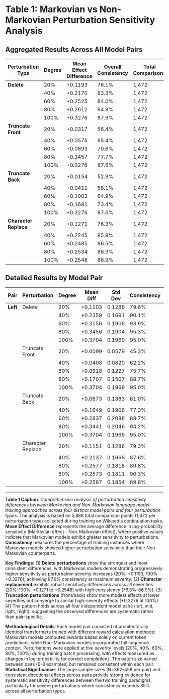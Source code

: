 # Table 1: Markovian vs Non-Markovian Perturbation Sensitivity Analysis

## Aggregated Results Across All Model Pairs

| Perturbation Type | Degree | Mean Effect Difference | Overall Consistency | Total Comparisons |
|-------------------|--------|----------------------|-------------------|-------------------|
| **Delete** | 20% | +0.1193 | 76.1% | 1,472 |
| | 40% | +0.2170 | 83.3% | 1,472 |
| | 60% | +0.2525 | 84.0% | 1,472 |
| | 80% | +0.2612 | 84.8% | 1,472 |
| | 100% | +0.3276 | 87.6% | 1,472 |
| **Truncate Front** | 20% | +0.0317 | 56.4% | 1,472 |
| | 40% | +0.0575 | 65.4% | 1,472 |
| | 60% | +0.0893 | 70.6% | 1,472 |
| | 80% | +0.1457 | 77.7% | 1,472 |
| | 100% | +0.3276 | 87.6% | 1,472 |
| **Truncate Back** | 20% | +0.0154 | 52.9% | 1,472 |
| | 40% | +0.0411 | 58.1% | 1,472 |
| | 60% | +0.1003 | 64.9% | 1,472 |
| | 80% | +0.1681 | 73.4% | 1,472 |
| | 100% | +0.3276 | 87.6% | 1,472 |
| **Character Replace** | 20% | +0.1271 | 76.3% | 1,472 |
| | 40% | +0.2245 | 85.9% | 1,472 |
| | 60% | +0.2485 | 86.5% | 1,472 |
| | 80% | +0.2534 | 86.9% | 1,472 |
| | 100% | +0.2548 | 86.9% | 1,472 |

## Detailed Results by Model Pair

| Pair | Perturbation | Degree | Mean Diff | Std Dev | Consistency | N Cases |
|------|-------------|--------|-----------|---------|-------------|---------|
| **Left** | Delete | 20% | +0.1103 | 0.1286 | 79.6% | 362 |
| | | 40% | +0.2359 | 0.1691 | 90.1% | 362 |
| | | 60% | +0.3156 | 0.1906 | 93.9% | 362 |
| | | 80% | +0.3456 | 0.1904 | 95.3% | 362 |
| | | 100% | +0.3704 | 0.1969 | 95.0% | 362 |
| | Truncate Front | 20% | +0.0099 | 0.0579 | 45.3% | 362 |
| | | 40% | +0.0408 | 0.0820 | 62.2% | 362 |
| | | 60% | +0.0918 | 0.1227 | 75.7% | 362 |
| | | 80% | +0.1707 | 0.1507 | 88.7% | 362 |
| | | 100% | +0.3704 | 0.1969 | 95.0% | 362 |
| | Truncate Back | 20% | +0.0673 | 0.1383 | 61.0% | 362 |
| | | 40% | +0.1649 | 0.1906 | 77.3% | 362 |
| | | 60% | +0.2837 | 0.2088 | 88.7% | 362 |
| | | 80% | +0.3441 | 0.2046 | 94.2% | 362 |
| | | 100% | +0.3704 | 0.1969 | 95.0% | 362 |
| | Character Replace | 20% | +0.1151 | 0.1286 | 79.3% | 362 |
| | | 40% | +0.2137 | 0.1668 | 87.6% | 362 |
| | | 60% | +0.2577 | 0.1818 | 89.8% | 362 |
| | | 80% | +0.2573 | 0.1811 | 90.3% | 362 |
| | | 100% | +0.2587 | 0.1854 | 89.8% | 362 |

---

**Table 1 Caption**: *Comprehensive analysis of perturbation sensitivity differences between Markovian and Non-Markovian language model training approaches across four distinct model pairs and four perturbation types.* The analysis is based on 5,888 total comparison points (1,472 per perturbation type) collected during training on Wikipedia continuation tasks. **Mean Effect Difference** represents the average difference in log-probability sensitivity (Markovian effect - Non-Markovian effect), where positive values indicate that Markovian models exhibit greater sensitivity to perturbations. **Consistency** measures the percentage of training instances where Markovian models showed higher perturbation sensitivity than their Non-Markovian counterparts. 

**Key Findings**: (1) **Delete perturbations** show the strongest and most consistent differences, with Markovian models demonstrating progressively higher sensitivity as perturbation severity increases (20%: +0.1193, 100%: +0.3276), achieving 87.6% consistency at maximum severity. (2) **Character replacement** exhibits robust sensitivity differences across all severities (20%-100%: +0.1271 to +0.2548) with high consistency (76.3%-86.9%). (3) **Truncation perturbations** (front/back) show more modest effects at lower severities but converge to similar high-severity effects (+0.3276 at 100%). (4) The pattern holds across all four independent model pairs (left, mid, right, riight), suggesting the observed differences are systematic rather than pair-specific. 

**Methodological Details**: Each model pair consisted of architecturally identical transformers trained with different reward calculation methods: Markovian models computed rewards based solely on current token predictions, while Non-Markovian models incorporated full sequence context. Perturbations were applied at five severity levels (20%, 40%, 60%, 80%, 100%) during training batch processing, with effects measured as changes in log-probability for correct completions. The batch size varied between pairs (6-8 examples) but remained consistent within each pair. **Statistical Significance**: The large sample sizes (N=362-458 per pair) and consistent directional effects across pairs provide strong evidence for systematic sensitivity differences between the two training paradigms, particularly for severe perturbations where consistency exceeds 85% across all perturbation types.